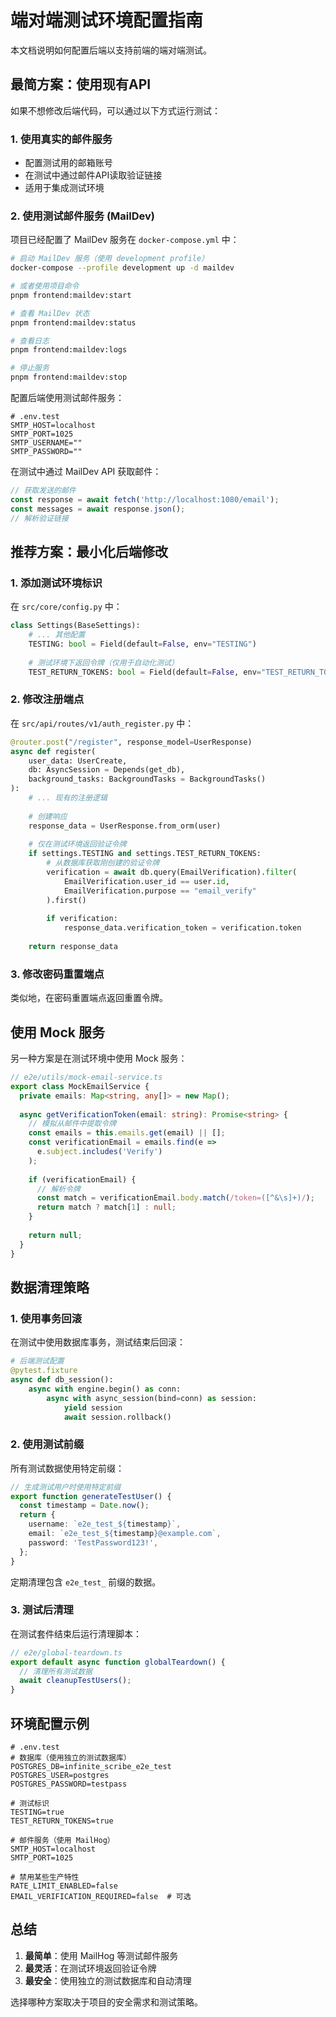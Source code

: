 # 端对端测试环境配置指南

本文档说明如何配置后端以支持前端的端对端测试。

## 最简方案：使用现有API

如果不想修改后端代码，可以通过以下方式运行测试：

### 1. 使用真实的邮件服务

- 配置测试用的邮箱账号
- 在测试中通过邮件API读取验证链接
- 适用于集成测试环境

### 2. 使用测试邮件服务 (MailDev)

项目已经配置了 MailDev 服务在 `docker-compose.yml` 中：

```bash
# 启动 MailDev 服务（使用 development profile）
docker-compose --profile development up -d maildev

# 或者使用项目命令
pnpm frontend:maildev:start

# 查看 MailDev 状态
pnpm frontend:maildev:status

# 查看日志
pnpm frontend:maildev:logs

# 停止服务
pnpm frontend:maildev:stop
```

配置后端使用测试邮件服务：

```env
# .env.test
SMTP_HOST=localhost
SMTP_PORT=1025
SMTP_USERNAME=""
SMTP_PASSWORD=""
```

在测试中通过 MailDev API 获取邮件：

```typescript
// 获取发送的邮件
const response = await fetch('http://localhost:1080/email');
const messages = await response.json();
// 解析验证链接
```

## 推荐方案：最小化后端修改

### 1. 添加测试环境标识

在 `src/core/config.py` 中：

```python
class Settings(BaseSettings):
    # ... 其他配置
    TESTING: bool = Field(default=False, env="TESTING")
    
    # 测试环境下返回令牌（仅用于自动化测试）
    TEST_RETURN_TOKENS: bool = Field(default=False, env="TEST_RETURN_TOKENS")
```

### 2. 修改注册端点

在 `src/api/routes/v1/auth_register.py` 中：

```python
@router.post("/register", response_model=UserResponse)
async def register(
    user_data: UserCreate,
    db: AsyncSession = Depends(get_db),
    background_tasks: BackgroundTasks = BackgroundTasks()
):
    # ... 现有的注册逻辑
    
    # 创建响应
    response_data = UserResponse.from_orm(user)
    
    # 仅在测试环境返回验证令牌
    if settings.TESTING and settings.TEST_RETURN_TOKENS:
        # 从数据库获取刚创建的验证令牌
        verification = await db.query(EmailVerification).filter(
            EmailVerification.user_id == user.id,
            EmailVerification.purpose == "email_verify"
        ).first()
        
        if verification:
            response_data.verification_token = verification.token
    
    return response_data
```

### 3. 修改密码重置端点

类似地，在密码重置端点返回重置令牌。

## 使用 Mock 服务

另一种方案是在测试环境中使用 Mock 服务：

```typescript
// e2e/utils/mock-email-service.ts
export class MockEmailService {
  private emails: Map<string, any[]> = new Map();
  
  async getVerificationToken(email: string): Promise<string> {
    // 模拟从邮件中提取令牌
    const emails = this.emails.get(email) || [];
    const verificationEmail = emails.find(e => 
      e.subject.includes('Verify')
    );
    
    if (verificationEmail) {
      // 解析令牌
      const match = verificationEmail.body.match(/token=([^&\s]+)/);
      return match ? match[1] : null;
    }
    
    return null;
  }
}
```

## 数据清理策略

### 1. 使用事务回滚

在测试中使用数据库事务，测试结束后回滚：

```python
# 后端测试配置
@pytest.fixture
async def db_session():
    async with engine.begin() as conn:
        async with async_session(bind=conn) as session:
            yield session
            await session.rollback()
```

### 2. 使用测试前缀

所有测试数据使用特定前缀：

```typescript
// 生成测试用户时使用特定前缀
export function generateTestUser() {
  const timestamp = Date.now();
  return {
    username: `e2e_test_${timestamp}`,
    email: `e2e_test_${timestamp}@example.com`,
    password: 'TestPassword123!',
  };
}
```

定期清理包含 `e2e_test_` 前缀的数据。

### 3. 测试后清理

在测试套件结束后运行清理脚本：

```typescript
// e2e/global-teardown.ts
export default async function globalTeardown() {
  // 清理所有测试数据
  await cleanupTestUsers();
}
```

## 环境配置示例

```env
# .env.test
# 数据库（使用独立的测试数据库）
POSTGRES_DB=infinite_scribe_e2e_test
POSTGRES_USER=postgres
POSTGRES_PASSWORD=testpass

# 测试标识
TESTING=true
TEST_RETURN_TOKENS=true

# 邮件服务（使用 MailHog）
SMTP_HOST=localhost
SMTP_PORT=1025

# 禁用某些生产特性
RATE_LIMIT_ENABLED=false
EMAIL_VERIFICATION_REQUIRED=false  # 可选
```

## 总结

1. **最简单**：使用 MailHog 等测试邮件服务
2. **最灵活**：在测试环境返回验证令牌
3. **最安全**：使用独立的测试数据库和自动清理

选择哪种方案取决于项目的安全需求和测试策略。